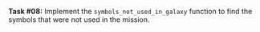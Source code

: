 **Task #08:** Implement the `symbols_not_used_in_galaxy` function to find the symbols that were not used in the mission.
